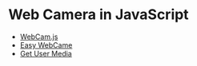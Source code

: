 # Web Camera in JavaScript

- [WebCam.js](https://github.com/jhuckaby/webcamjs)
- [Easy WebCame](https://github.com/bensonruan/webcam-easy)
- [Get User Media](https://www.digitalocean.com/community/tutorials/front-and-rear-camera-access-with-javascripts-getusermedia)
